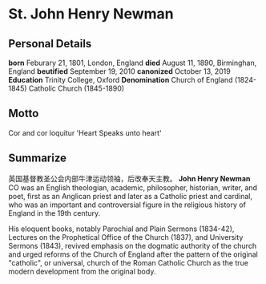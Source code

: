 # St. John Henry Newman

## Personal Details

**born** Feburary 21, 1801, London, England
**died** August 11, 1890, Birminghan, England 
**beutified** September 19, 2010
**canonized** October 13, 2019
**Education** Trinity College, Oxford
**Denomination** Church of England (1824-1845) Catholic Church (1845-1890)

## Motto

Cor and cor loquitur
'Heart Speaks unto heart'

## Summarize

英国基督教圣公会内部牛津运动领袖，后改奉天主教。
**John Henry Newman** CO was an English theologian, academic, philosopher, historian, writer, and poet, first as an Anglican priest and later as a Catholic priest and cardinal, who was an important and controversial figure in the religious history of England in the 19th century.

His eloquent books, notably Parochial and Plain Sermons (1834-42), Lectures on the Prophetical Office of the Church (1837), and University Sermons (1843), revived emphasis on the dogmatic authority of the church and urged reforms of the Church of England after the pattern of the original "catholic", or universal, church of the Roman Catholic Church as the true modern development from the original body.
